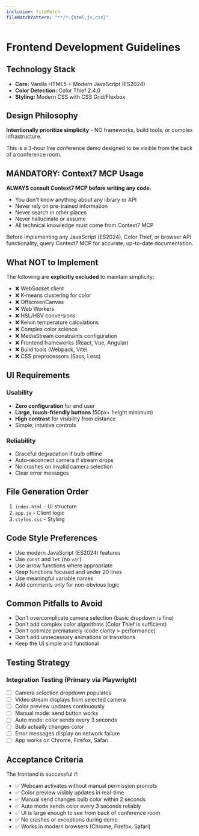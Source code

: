 ```yaml
---
inclusion: fileMatch
fileMatchPattern: "**/*.{html,js,css}"
---
```


# Frontend Development Guidelines

## Technology Stack

- **Core:** Vanilla HTML5 + Modern JavaScript (ES2024)
- **Color Detection:** Color Thief 2.4.0
- **Styling:** Modern CSS with CSS Grid/Flexbox

## Design Philosophy

**Intentionally prioritize simplicity** - NO frameworks, build tools, or complex infrastructure.

This is a 3-hour live conference demo designed to be visible from the back of a conference room.

## MANDATORY: Context7 MCP Usage

**ALWAYS consult Context7 MCP before writing any code.**

- You don't know anything about any library or API
- Never rely on pre-trained information
- Never search in other places
- Never hallucinate or assume
- All technical knowledge must come from Context7 MCP

Before implementing any JavaScript (ES2024), Color Thief, or browser API functionality, query Context7 MCP for accurate, up-to-date documentation.

## What NOT to Implement

The following are **explicitly excluded** to maintain simplicity:

- ❌ WebSocket client
- ❌ K-means clustering for color
- ❌ OffscreenCanvas
- ❌ Web Workers
- ❌ HSL/HSV conversions
- ❌ Kelvin temperature calculations
- ❌ Complex color science
- ❌ MediaStream constraints configuration
- ❌ Frontend frameworks (React, Vue, Angular)
- ❌ Build tools (Webpack, Vite)
- ❌ CSS preprocessors (Sass, Less)

## UI Requirements

### Usability
- **Zero configuration** for end user
- **Large, touch-friendly buttons** (50px+ height minimum)
- **High contrast** for visibility from distance
- Simple, intuitive controls

### Reliability
- Graceful degradation if bulb offline
- Auto-reconnect camera if stream drops
- No crashes on invalid camera selection
- Clear error messages

## File Generation Order

1. `index.html` - UI structure
2. `app.js` - Client logic
3. `styles.css` - Styling

## Code Style Preferences

- Use modern JavaScript (ES2024) features
- Use `const` and `let` (no `var`)
- Use arrow functions where appropriate
- Keep functions focused and under 20 lines
- Use meaningful variable names
- Add comments only for non-obvious logic

## Common Pitfalls to Avoid

- Don't overcomplicate camera selection (basic dropdown is fine)
- Don't add complex color algorithms (Color Thief is sufficient)
- Don't optimize prematurely (code clarity > performance)
- Don't add unnecessary animations or transitions
- Keep the UI simple and functional

## Testing Strategy

### Integration Testing (Primary via Playwright)
- [ ] Camera selection dropdown populates
- [ ] Video stream displays from selected camera
- [ ] Color preview updates continuously
- [ ] Manual mode: send button works
- [ ] Auto mode: color sends every 3 seconds
- [ ] Bulb actually changes color
- [ ] Error messages display on network failure
- [ ] App works on Chrome, Firefox, Safari

## Acceptance Criteria

The frontend is successful if:
- ✅ Webcam activates without manual permission prompts
- ✅ Color preview visibly updates in real-time
- ✅ Manual send changes bulb color within 2 seconds
- ✅ Auto mode sends color every 3 seconds reliably
- ✅ UI is large enough to see from back of conference room
- ✅ No crashes or exceptions during demo
- ✅ Works in modern browsers (Chrome, Firefox, Safari)
